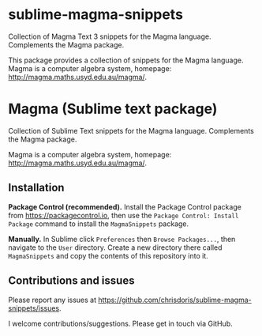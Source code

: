 # sublime-magma-snippets
Collection of Magma Text 3 snippets for the Magma language. Complements the Magma package.

This package provides a collection of snippets for the Magma language. Magma is a computer algebra system, homepage: http://magma.maths.usyd.edu.au/magma/.

# Magma (Sublime text package)
Collection of Sublime Text snippets for the Magma language. Complements the Magma package.

Magma is a computer algebra system, homepage: http://magma.maths.usyd.edu.au/magma/.

## Installation

**Package Control (recommended).** Install the Package Control package from https://packagecontrol.io, then use the `Package Control: Install Package` command to install the `MagmaSnippets` package.

**Manually.** In Sublime click `Preferences` then `Browse Packages...`, then navigate to the `User` directory. Create a new directory there called `MagmaSnippets` and copy the contents of this repository into it.

## Contributions and issues

Please report any issues at https://github.com/chrisdoris/sublime-magma-snippets/issues.

I welcome contributions/suggestions. Please get in touch via GitHub.
